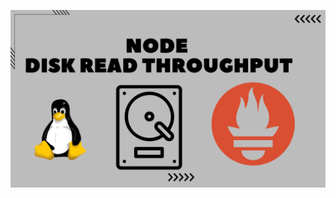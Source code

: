 ![image alt](https://github.com/AdhmAbdein/Node-disk-read-throughput/blob/8fd86817385c686d5a0abde2c63ee01e70fa3f95/image.png)
